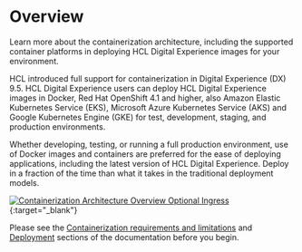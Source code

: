 # Overview

Learn more about the containerization architecture, including the supported container platforms in deploying HCL Digital Experience images for your environment.

HCL introduced full support for containerization in Digital Experience (DX) 9.5. HCL Digital Experience users can deploy HCL Digital Experience images in Docker, Red Hat OpenShift 4.1 and higher, also Amazon Elastic Kubernetes Service (EKS), Microsoft Azure Kubernetes Service (AKS) and Google Kubernetes Engine (GKE) for test, development, staging, and production environments.

Whether developing, testing, or running a full production environment, use of Docker images and containers are preferred for the ease of deploying applications, including the latest version of HCL Digital Experience. Deploy in a fraction of the time than what it takes in the traditional deployment models.

[![Containerization Architecture Overview Optional Ingress](../haproxy-migration/_img/haproxy-optional-ingress-architecture.png)](../haproxy-migration/_img/haproxy-optional-ingress-architecture.png){:target="_blank"} 

Please see the [Containerization requirements and limitations](../../../get_started/plan_deployment/container_deployment/limitations_requirements.md) and [Deployment](../container/helm_deployment/overview.md) sections of the documentation before you begin.
